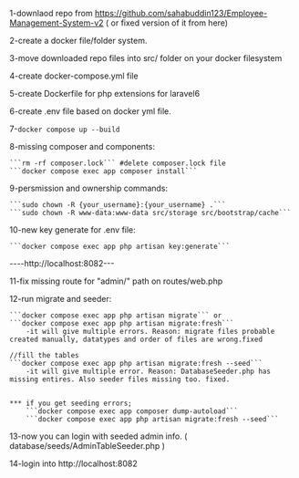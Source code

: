 1-downlaod repo from https://github.com/sahabuddin123/Employee-Management-System-v2
( or fixed version of it from here)

2-create a docker file/folder system.

3-move downloaded repo files into src/ folder on your docker filesystem

4-create docker-compose.yml file

5-create Dockerfile for php extensions for laravel6

6-create .env file based on docker yml file.

7-```docker compose up --build```

8-missing composer and components:

    ```rm -rf composer.lock``` #delete composer.lock file 
    ```docker compose exec app composer install```
    
9-persmission and ownership commands:

    ```sudo chown -R {your_username}:{your_username} .```
    ```sudo chown -R www-data:www-data src/storage src/bootstrap/cache```
    
    
10-new key generate for .env file:

    ```docker compose exec app php artisan key:generate```
    
    
----http://localhost:8082---
    
    
11-fix missing route for "admin/" path on routes/web.php

12-run migrate and seeder:

    ```docker compose exec app php artisan migrate``` or
    ```docker compose exec app php artisan migrate:fresh```
        -it will give multiple errors. Reason: migrate files probable created manually, datatypes and order of files are wrong.fixed
    
    //fill the tables
    ```docker compose exec app php artisan migrate:fresh --seed```
        -it will give multiple error. Reason: DatabaseSeeder.php has missing entires. Also seeder files missing too. fixed.
        
        
    *** if you get seeding errors;
        ```docker compose exec app composer dump-autoload```
        ```docker compose exec app php artisan migrate:fresh --seed```
        
13-now you can login with seeded admin info. ( database/seeds/AdminTableSeeder.php )

14-login into http://localhost:8082

